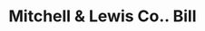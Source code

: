 ---
doi: 10.7916/D8F209VP
date_other: '1899'
date_other_textual: '1899'
form: printed ephemera
genre:
- Invoices
name:
- Mitchell & Lewis Co.
object_in_context_url: https://biggert.cul.columbia.edu/items/view/ave_biggert_01619
subject_hierarchical_geographic:
- Racine, Wisconsin, United States
subject_name:
- Mitchell & Lewis Co.
title: Mitchell & Lewis Co.. Bill
sort_title: Mitchell & Lewis Co.. Bill
call_number: ave_biggert_01619
coordinates:
- 42.726111111111116,-87.80583333333333
pid: ave_biggert_01619
identifiers: ave_biggert_01619
thumbnail: https://derivativo-1.library.columbia.edu/iiif/2/ldpd:343961/full/!256,256/0/native.jpg
permalink: /biggert/ave_biggert_01619/
layout: iiif-image-page
---